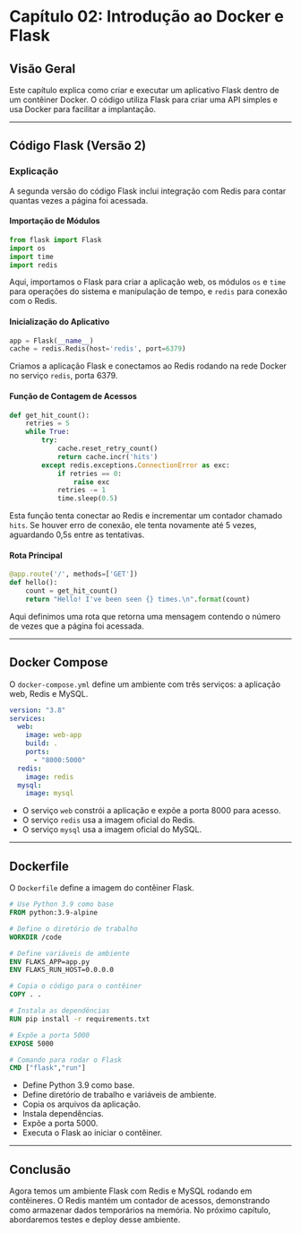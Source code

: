 # Capítulo 02: Introdução ao Docker e Flask

## Visão Geral
Este capítulo explica como criar e executar um aplicativo Flask dentro de um contêiner Docker. O código utiliza Flask para criar uma API simples e usa Docker para facilitar a implantação.

---

## Código Flask (Versão 2)

### Explicação
A segunda versão do código Flask inclui integração com Redis para contar quantas vezes a página foi acessada.

#### Importação de Módulos
```python
from flask import Flask
import os
import time
import redis
```
Aqui, importamos o Flask para criar a aplicação web, os módulos `os` e `time` para operações do sistema e manipulação de tempo, e `redis` para conexão com o Redis.

#### Inicialização do Aplicativo
```python
app = Flask(__name__)
cache = redis.Redis(host='redis', port=6379)
```
Criamos a aplicação Flask e conectamos ao Redis rodando na rede Docker no serviço `redis`, porta 6379.

#### Função de Contagem de Acessos
```python
def get_hit_count():
    retries = 5
    while True:
        try:
            cache.reset_retry_count()
            return cache.incr('hits')
        except redis.exceptions.ConnectionError as exc:
            if retries == 0:
                raise exc
            retries -= 1
            time.sleep(0.5)
```
Esta função tenta conectar ao Redis e incrementar um contador chamado `hits`. Se houver erro de conexão, ele tenta novamente até 5 vezes, aguardando 0,5s entre as tentativas.

#### Rota Principal
```python
@app.route('/', methods=['GET'])
def hello():
    count = get_hit_count()
    return "Hello! I've been seen {} times.\n".format(count)
```
Aqui definimos uma rota que retorna uma mensagem contendo o número de vezes que a página foi acessada.

---

## Docker Compose

O `docker-compose.yml` define um ambiente com três serviços: a aplicação web, Redis e MySQL.

```yaml
version: "3.8"
services:
  web:
    image: web-app
    build: .
    ports:
      - "8000:5000"
  redis:
    image: redis
  mysql:
    image: mysql
```
- O serviço `web` constrói a aplicação e expõe a porta 8000 para acesso.
- O serviço `redis` usa a imagem oficial do Redis.
- O serviço `mysql` usa a imagem oficial do MySQL.

---

## Dockerfile

O `Dockerfile` define a imagem do contêiner Flask.

```dockerfile
# Use Python 3.9 como base
FROM python:3.9-alpine

# Define o diretório de trabalho
WORKDIR /code

# Define variáveis de ambiente
ENV FLAKS_APP=app.py 
ENV FLAKS_RUN_HOST=0.0.0.0 

# Copia o código para o contêiner
COPY . . 

# Instala as dependências
RUN pip install -r requirements.txt 

# Expõe a porta 5000
EXPOSE 5000

# Comando para rodar o Flask
CMD ["flask","run"] 
```
- Define Python 3.9 como base.
- Define diretório de trabalho e variáveis de ambiente.
- Copia os arquivos da aplicação.
- Instala dependências.
- Expõe a porta 5000.
- Executa o Flask ao iniciar o contêiner.

---

## Conclusão
Agora temos um ambiente Flask com Redis e MySQL rodando em contêineres. O Redis mantém um contador de acessos, demonstrando como armazenar dados temporários na memória. No próximo capítulo, abordaremos testes e deploy desse ambiente.

